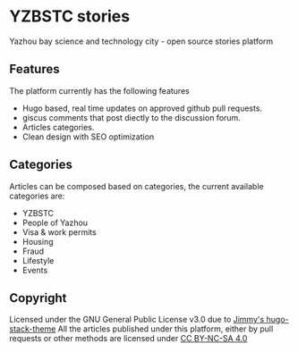 # YZBSTC stories

Yazhou bay science and technology city - open source stories platform

## Features

The platform currently has the following features

- Hugo based, real time updates on approved github pull requests.
- giscus comments that post diectly to the discussion forum.
- Articles categories.
- Clean design with SEO optimization

## Categories

Articles can be composed based on categories, the current available categories are:

- YZBSTC
- People of Yazhou
- Visa & work permits
- Housing
- Fraud
- Lifestyle
- Events

## Copyright

Licensed under the GNU General Public License v3.0 due to [Jimmy's hugo-stack-theme](https://github.com/CaiJimmy/hugo-theme-stack)
All the articles published under this platform, either by pull requests or other methods are licensed under [CC BY-NC-SA 4.0](ARTICLES_LICENSE)
